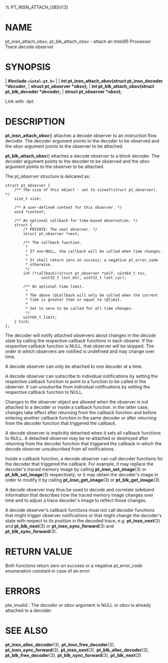 % PT_INSN_ATTACH_OBSV(3)

<!---
 ! Copyright (c) 2015-2016, Intel Corporation
 !
 ! Redistribution and use in source and binary forms, with or without
 ! modification, are permitted provided that the following conditions are met:
 !
 !  * Redistributions of source code must retain the above copyright notice,
 !    this list of conditions and the following disclaimer.
 !  * Redistributions in binary form must reproduce the above copyright notice,
 !    this list of conditions and the following disclaimer in the documentation
 !    and/or other materials provided with the distribution.
 !  * Neither the name of Intel Corporation nor the names of its contributors
 !    may be used to endorse or promote products derived from this software
 !    without specific prior written permission.
 !
 ! THIS SOFTWARE IS PROVIDED BY THE COPYRIGHT HOLDERS AND CONTRIBUTORS "AS IS"
 ! AND ANY EXPRESS OR IMPLIED WARRANTIES, INCLUDING, BUT NOT LIMITED TO, THE
 ! IMPLIED WARRANTIES OF MERCHANTABILITY AND FITNESS FOR A PARTICULAR PURPOSE
 ! ARE DISCLAIMED. IN NO EVENT SHALL THE COPYRIGHT OWNER OR CONTRIBUTORS BE
 ! LIABLE FOR ANY DIRECT, INDIRECT, INCIDENTAL, SPECIAL, EXEMPLARY, OR
 ! CONSEQUENTIAL DAMAGES (INCLUDING, BUT NOT LIMITED TO, PROCUREMENT OF
 ! SUBSTITUTE GOODS OR SERVICES; LOSS OF USE, DATA, OR PROFITS; OR BUSINESS
 ! INTERRUPTION) HOWEVER CAUSED AND ON ANY THEORY OF LIABILITY, WHETHER IN
 ! CONTRACT, STRICT LIABILITY, OR TORT (INCLUDING NEGLIGENCE OR OTHERWISE)
 ! ARISING IN ANY WAY OUT OF THE USE OF THIS SOFTWARE, EVEN IF ADVISED OF THE
 ! POSSIBILITY OF SUCH DAMAGE.
 !-->

# NAME

pt_insn_attach_obsv, pt_blk_attach_obsv - attach an Intel(R) Processor Trace
decode observer


# SYNOPSIS

| **\#include `<intel-pt.h>`**
|
| **int pt_insn_attach_obsv(struct pt_insn_decoder \**decoder*,**
|                         **struct pt_observer \**obsv*);**
| **int pt_blk_attach_obsv(struct pt_blk_decoder \**decoder*,**
|                        **struct pt_observer \**obsv*);**

Link with *-lipt*.


# DESCRIPTION

**pt_insn_attach_obsv**() attaches a decode observer to an instruction flow
decoder.  The *decoder* argument points to the decoder to be observed and the
*obsv* argument points to the observer to be attached.

**pt_blk_attach_obsv**() attaches a decode observer to a block decoder.  The
*decoder* argument points to the decoder to be observed and the *obsv* argument
points to the observer to be attached.

The *pt_observer* structure is delcared as:

~~~{.c}
struct pt_observer {
    /** The size of this object - set to sizeof(struct pt_observer). */
    size_t size;

    /** A user-defined context for this observer. */
    void *context;

    /** An optional callback for time-based observation. */
    struct {
        /* PRIVATE: The next observer. */
        struct pt_observer *next;

        /** The callback function.
         *
         * If non-NULL, the callback will be called when time changes.
         *
         * It shall return zero on success; a negative pt_error_code
         * otherwise.
         */
        int (*callback)(struct pt_observer *self, uint64_t tsc,
                uint32_t lost_mtc, uint32_t lost_cyc);

        /** An optional time limit.
         *
         * The above \@callback will only be called when the current
         * time is greater than or equal to \@limit.
         *
         * Set to zero to be called for all time changes.
         */
        uint64_t limit;
    } tick;
};
~~~

The decoder will notify attached observers about changes in the decode state by
calling the respective callback functions in each obserer.  If the respective
callback function is NULL, that observer will be skipped.  The order in which
observers are notified is undefined and may change over time.

A decode observer can only be attached to one decoder at a time.

A decode observer can subscribe to individual notifications by setting the
respective callback function to point to a function to be called in the
observer.  It can unsubsribe from individual notifications by setting the
respective callback function to NULL.

Changes to the observer object are allowed when the observer is not attached to
a decoder or inside a callback function.  In the latter case, changes take
effect after returning from the callback function and before entering another
callback function in the same decoder or after returning from the decoder
function that triggered the callback.

A decode observer is implicitly detached when it sets all callback functions to
NULL.  A detached observer may be re-attached or destroyed after returning from
the decoder function that triggered the callback in which the decode observer
unsubscribed from all notifications.

Inside a callback function, a decode observer can call decoder functions for the
decoder that triggered the callback.  For example, it may replace the decoder's
traced memory image by calling **pt_insn_set_image**(3) or
**pt_blk_set_image**(3) respectively; or it may obtain the decoder's image in
order to modify it by calling **pt_insn_get_image**(3) or
**pt_blk_get_image**(3).

A decode observer may thus be used to decode and correlate sideband information
that describes how the traced memory image changes over time and to adjust a
trace decoder's image to reflect those changes.

A decode observer's callback functions must not call decoder functions that
might trigger observer notifications or that might change the decoder's state
with respect to its position in the decoded trace, e.g. **pt_insn_next**(3) and
**pt_blk_next**(3) or **pt_insn_sync_forward**(3) and
**pt_blk_sync_forward**(3).


# RETURN VALUE

Both functions return zero on success or a negative *pt_error_code* enumeration
constant in case of an error.


# ERRORS

pte_invalid
:   The *decoder* or *obsv* argument is NULL or *obsv* is already attached to
    a decoder.


# SEE ALSO

**pt_insn_alloc_decoder**(3), **pt_insn_free_decoder**(3),
**pt_insn_sync_forward**(3), **pt_insn_next**(3),
**pt_blk_alloc_decoder**(3), **pt_blk_free_decoder**(3),
**pt_blk_sync_forward**(3), **pt_blk_next**(3)
